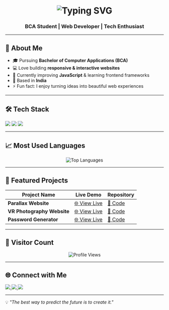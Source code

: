 <h1 align="center">
  <img src="https://readme-typing-svg.herokuapp.com?font=Fira+Code&pause=1000&color=00F700&center=true&vCenter=true&width=600&lines=Hi%2C+I'm+Mohit+Kumar;Frontend+Web+Developer;Tech+Enthusiast;Lifelong+Learner" alt="Typing SVG" />
</h1>

<h3 align="center">BCA Student | Web Developer | Tech Enthusiast</h3>

---

## 🚀 About Me
- 🎓 Pursuing **Bachelor of Computer Applications (BCA)**
- 💻 Love building **responsive & interactive websites**
- 🌱 Currently improving **JavaScript** & learning frontend frameworks
- 📍 Based in **India**
- ⚡ Fun fact: I enjoy turning ideas into beautiful web experiences

---

## 🛠️ Tech Stack
<p align="left">
  <img src="https://img.shields.io/badge/HTML5-E34F26?style=for-the-badge&logo=html5&logoColor=white" />
  <img src="https://img.shields.io/badge/CSS3-1572B6?style=for-the-badge&logo=css3&logoColor=white" />
  <img src="https://img.shields.io/badge/JavaScript-F7DF1E?style=for-the-badge&logo=javascript&logoColor=black" />
</p>

---


## 📈 Most Used Languages
<p align="center">
  <img src="https://github-readme-stats.vercel.app/api/top-langs/?username=coding-kro&layout=compact&theme=tokyonight" alt="Top Languages" />
</p>

---


## 📌 Featured Projects
| Project Name | Live Demo | Repository |
|--------------|-----------|------------|
| **Parallax Website** | [🌐 View Live](https://coding-kro.github.io/parallax-website/) | [📂 Code](https://github.com/coding-kro/parallax-website) |
| **VR Photography Website** | [🌐 View Live](https://coding-kro.github.io/vr-photography/) | [📂 Code](https://github.com/coding-kro/vr-photography) |
| **Password Generator** | [🌐 View Live](https://coding-kro.github.io/password-generator/) | [📂 Code](https://github.com/coding-kro/password-generator) |

---


## 👀 Visitor Count
<p align="center">
  <img src="https://komarev.com/ghpvc/?username=coding-kro&label=Profile%20Views&color=0e75b6&style=flat" alt="Profile Views" />
</p>

---

## 🌐 Connect with Me
<p align="left">
  <a href="https://github.com/coding-kro" target="_blank">
    <img src="https://img.shields.io/badge/GitHub-100000?style=for-the-badge&logo=github&logoColor=white" />
  </a>
  <a href="https://linkedin.com/in/mohit-kumar16" target="_blank">
    <img src="https://img.shields.io/badge/LinkedIn-0077B5?style=for-the-badge&logo=linkedin&logoColor=white" />
  </a>
  <a href="mailto:mohitkumarudn802210@gmail.com">
    <img src="https://img.shields.io/badge/Email-D14836?style=for-the-badge&logo=gmail&logoColor=white" />
  </a>
</p>

---

💡 *"The best way to predict the future is to create it."*
